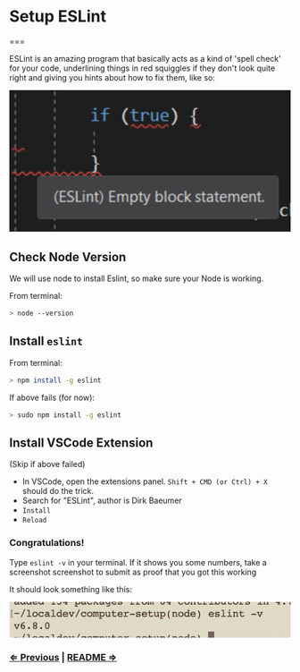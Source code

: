 # Setup ESLint
===

ESLint is an amazing program that basically acts as a kind of 'spell check' for your code, underlining things in red squiggles if they don't look quite right and giving you hints about how to fix them, like so:

![](../linting.png)

## Check Node Version

We will use node to install Eslint, so make sure your Node is working.

From terminal:

```sh
> node --version
```

## Install `eslint`

From terminal:

```sh
> npm install -g eslint
```

If above fails (for now):

```sh
> sudo npm install -g eslint
```

## Install VSCode Extension

(Skip if above failed)

* In VSCode, open the extensions panel. `Shift + CMD (or Ctrl) + X` should do the trick.
* Search for "ESLint", author is Dirk Baeumer
* `Install`
* `Reload`

### Congratulations!

Type `eslint -v` in your terminal. If it shows you some numbers, take a screenshot screenshot to submit as proof that you got this working

It should look something like this:

![](../eslint.png)

### [⇐ Previous](4_node.md) | [README ⇒](../../../../)
